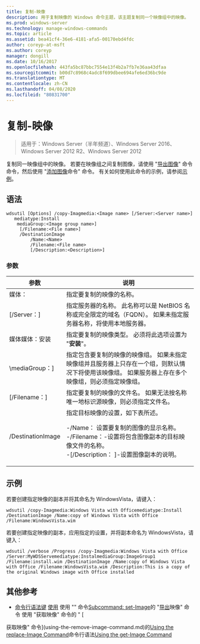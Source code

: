 ```yaml
---
title: 复制-映像
description: 用于复制映像的 Windows 命令主题，该主题复制同一个映像组中的映像。
ms.prod: windows-server
ms.technology: manage-windows-commands
ms.topic: article
ms.assetid: bea41cf4-36e6-4181-afa5-00170ebd4fdc
author: coreyp-at-msft
ms.author: coreyp
manager: dongill
ms.date: 10/16/2017
ms.openlocfilehash: 443fa5bc87bbc7554e13f4b2a7fb7e36aa43dfaa
ms.sourcegitcommit: b00d7c8968c4adc8f699dbee694afe6ed36bc9de
ms.translationtype: MT
ms.contentlocale: zh-CN
ms.lasthandoff: 04/08/2020
ms.locfileid: "80831700"
---
```

# <a name="copy-image"></a>复制-映像

>适用于：Windows Server（半年频道）、Windows Server 2016、Windows Server 2012 R2、Windows Server 2012

复制同一映像组中的映像。 若要在映像组之间复制图像，请使用 "[导出图像](using-the-export-image-command.md)" 命令命令，然后使用 "[添加图像](using-the-add-image-command.md)命令" 命令。
有关如何使用此命令的示例，请参阅[示例](#BKMK_examples)。

## <a name="syntax"></a>语法
```
wdsutil [Options] /copy-Imagmedia:<Image name> [/Server:<Server name>]
   mediatype:Install
    mediaGroup:<Image group name>]
     [/Filename:<File name>]
     /DestinationImage
         /Name:<Name>
         /Filename:<File name>
         [/Description:<Description>]
```
### <a name="parameters"></a>参数
|参数|说明|
|-------|--------|
媒体：<Image name>|指定要复制的映像的名称。|
|[/Server：<Server name>]|指定服务器的名称。 此名称可以是 NetBIOS 名称或完全限定的域名（FQDN）。 如果未指定服务器名称，将使用本地服务器。|
媒体媒体：安装|指定要复制的映像类型。 必须将此选项设置为 "**安装**"。|
|\mediaGroup：<Image group name>]|指定包含要复制的映像的映像组。 如果未指定映像组并且服务器上只存在一个组，则默认情况下将使用该映像组。 如果服务器上存在多个映像组，则必须指定映像组。|
|[/Filename：<Filename>]|指定要复制的映像的文件名。 如果无法按名称唯一地标识源映像，则必须指定文件名。|
|/DestinationImage|指定目标映像的设置，如下表所述。<p>-/Name：<Name> 设置要复制的图像的显示名称。<br />-/Filename：<Filename>-设置将包含图像副本的目标映像文件的名称。<br />-[/Description： <Description>]-设置图像副本的说明。|
## <a name="examples"></a><a name=BKMK_examples></a>示例
若要创建指定映像的副本并将其命名为 WindowsVista，请键入：
```
wdsutil /copy-Imagmedia:Windows Vista with Officemediatype:Install /DestinationImage /Name:copy of Windows Vista with Office /Filename:WindowsVista.wim
```
若要创建指定映像的副本，应用指定的设置，并将副本命名为 WindowsVista，请键入：
```
wdsutil /verbose /Progress /copy-Imagmedia:Windows Vista with Office /Server:MyWDSServemediatype:InstalmediaGroup:ImageGroup1 
/Filename:install.wim /DestinationImage /Name:copy of Windows Vista with Office /Filename:WindowsVista.wim /Description:This is a copy of the original Windows image with Office installed
```
## <a name="additional-references"></a>其他参考
- [命令行语法键](command-line-syntax-key.md)
[使用](using-the-add-image-command.md)
使用 "" 命令[Subcommand: set-Image](subcommand-set-image.md)的 "[导出](using-the-export-image-command.md)映像" 命令
使用 "获取映像" 命令的 " [

获取映像" 命令](using-the-remove-image-command.md)的[Using the replace-Image Command](using-the-replace-image-command.md)命令行语法[Using the get-Image Command](using-the-get-image-command.md)


